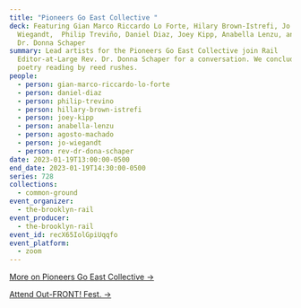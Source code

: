 ```yaml
---
title: "Pioneers Go East Collective "
deck: Featuring Gian Marco Riccardo Lo Forte, Hilary Brown-Istrefi, Jo
  Wiegandt,  Philip Treviño, Daniel Diaz, Joey Kipp, Anabella Lenzu, and Rev.
  Dr. Donna Schaper
summary: Lead artists for the Pioneers Go East Collective join Rail
  Editor-at-Large Rev. Dr. Donna Schaper for a conversation. We conclude with a
  poetry reading by reed rushes.
people:
  - person: gian-marco-riccardo-lo-forte
  - person: daniel-diaz
  - person: philip-trevino
  - person: hillary-brown-istrefi
  - person: joey-kipp
  - person: anabella-lenzu
  - person: agosto-machado
  - person: jo-wiegandt
  - person: rev-dr-dona-schaper
date: 2023-01-19T13:00:00-0500
end_date: 2023-01-19T14:30:00-0500
series: 728
collections:
  - common-ground
event_organizer:
  - the-brooklyn-rail
event_producer:
  - the-brooklyn-rail
event_id: recX65IolGpiUqqfo
event_platform:
  - zoom
---
```

[M﻿ore on Pioneers Go East Collective →](https://pioneersgoeast.org/)

[Attend Out-FRONT! Fest. →](https://pioneersgoeast.org/upcoming)